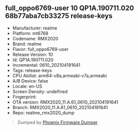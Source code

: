 ## full_oppo6769-user 10 QP1A.190711.020 68b77aba7cb33275 release-keys
- Manufacturer: realme
- Platform: mt6768
- Codename: RMX2020
- Brand: realme
- Flavor: full_oppo6769-user
- Release Version: 10
- Id: QP1A.190711.020
- Incremental: 0610_202104191641
- Tags: release-keys
- CPU Abilist: arm64-v8a,armeabi-v7a,armeabi
- A/B Device: false
- Locale: en-US
- Screen Density: undefined
- Fingerprint: 
- OTA version: RMX2020_11.A.61_0610_202104191641
- Branch: RMX2020_11.A.61_0610_202104191641
- Repo: realme_rmx2020_dump


>Dumped by [Phoenix Firmware Dumper](https://github.com/DroidDumps/phoenix_firmware_dumper)
